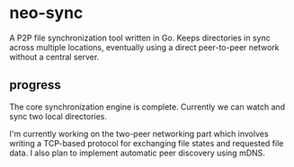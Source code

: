 # neo-sync
A P2P file synchronization tool written in Go. Keeps directories in sync across multiple locations, eventually using a direct peer-to-peer network without a central server.

## progress
The core synchronization engine is complete. Currently we can watch and sync two local directories.

I'm currently working on the two-peer networking part which involves writing a TCP-based protocol for exchanging file states and requested file data. I also plan to implement automatic peer discovery using mDNS.
